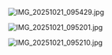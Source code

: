 ![IMG_20251021_095429.jpg](https://github.com/user-attachments/assets/22ca2df8-ad8a-40ed-bfe6-c86fc9819fbe)

![IMG_20251021_095201.jpg](https://github.com/user-attachments/assets/49beaff6-ca93-4336-833f-bcc4469e163a)

![IMG_20251021_095210.jpg](https://github.com/user-attachments/assets/2c4c9474-c395-46e9-95df-eaf2347e10e8)

